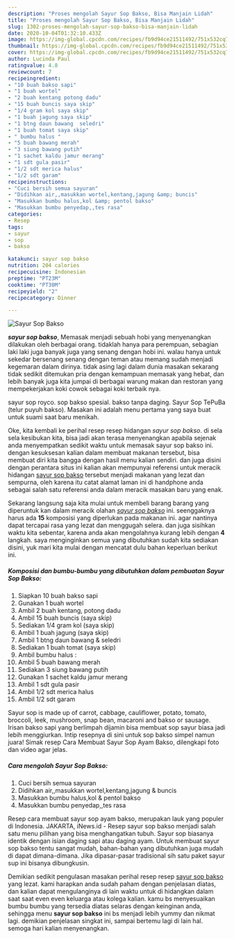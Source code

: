 ```yaml
---
description: "Proses mengolah Sayur Sop Bakso, Bisa Manjain Lidah"
title: "Proses mengolah Sayur Sop Bakso, Bisa Manjain Lidah"
slug: 1302-proses-mengolah-sayur-sop-bakso-bisa-manjain-lidah
date: 2020-10-04T01:32:10.433Z
image: https://img-global.cpcdn.com/recipes/fb9d94ce21511492/751x532cq70/sayur-sop-bakso-foto-resep-utama.jpg
thumbnail: https://img-global.cpcdn.com/recipes/fb9d94ce21511492/751x532cq70/sayur-sop-bakso-foto-resep-utama.jpg
cover: https://img-global.cpcdn.com/recipes/fb9d94ce21511492/751x532cq70/sayur-sop-bakso-foto-resep-utama.jpg
author: Lucinda Paul
ratingvalue: 4.8
reviewcount: 7
recipeingredient:
- "10 buah bakso sapi"
- "1 buah wortel"
- "2 buah kentang potong dadu"
- "15 buah buncis saya skip"
- "1/4 gram kol saya skip"
- "1 buah jagung saya skip"
- "1 btng daun bawang  seledri"
- "1 buah tomat saya skip"
- " bumbu halus "
- "5 buah bawang merah"
- "3 siung bawang putih"
- "1 sachet kaldu jamur merang"
- "1 sdt gula pasir"
- "1/2 sdt merica halus"
- "1/2 sdt garam"
recipeinstructions:
- "Cuci bersih semua sayuran"
- "Didihkan air,,masukkan wortel,kentang,jagung &amp; buncis"
- "Masukkan bumbu halus,kol &amp; pentol bakso"
- "Masukkan bumbu penyedap,,tes rasa"
categories:
- Resep
tags:
- sayur
- sop
- bakso

katakunci: sayur sop bakso 
nutrition: 204 calories
recipecuisine: Indonesian
preptime: "PT23M"
cooktime: "PT30M"
recipeyield: "2"
recipecategory: Dinner

---
```



![Sayur Sop Bakso](https://img-global.cpcdn.com/recipes/fb9d94ce21511492/751x532cq70/sayur-sop-bakso-foto-resep-utama.jpg)

<b><i>sayur sop bakso</i></b>, Memasak menjadi sebuah hobi yang menyenangkan dilakukan oleh berbagai orang. tidaklah hanya para perempuan, sebagian laki laki juga banyak juga yang senang dengan hobi ini. walau hanya untuk sekedar bersenang senang dengan teman atau memang sudah menjadi kegemaran dalam dirinya. tidak asing lagi dalam dunia masakan sekarang tidak sedikit ditemukan pria dengan kemampuan memasak yang hebat, dan lebih banyak juga kita jumpai di berbagai warung makan dan restoran yang mempekerjakan koki cowok sebagai koki terbaik nya.

sayur sop royco. sop bakso spesial. bakso tanpa daging. Sayur Sop TePuBa (telur puyuh bakso). Masakan ini adalah menu pertama yang saya buat untuk suami saat baru menikah.

Oke, kita kembali ke perihal resep resep hidangan <i>sayur sop bakso</i>. di sela sela kesibukan kita, bisa jadi akan terasa menyenangkan apabila sejenak anda menyempatkan sedikit waktu untuk memasak sayur sop bakso ini. dengan kesuksesan kalian dalam membuat makanan tersebut, bisa membuat diri kita bangga dengan hasil menu kalian sendiri. dan juga disini dengan perantara situs ini kalian akan mempunyai referensi untuk meracik hidangan <u>sayur sop bakso</u> tersebut menjadi makanan yang lezat dan sempurna, oleh karena itu catat alamat laman ini di handphone anda sebagai salah satu referensi anda dalam meracik masakan baru yang enak.


Sekarang langsung saja kita mulai untuk membeli barang barang yang diperuntuk kan dalam meracik olahan <u><i>sayur sop bakso</i></u> ini. seenggaknya harus ada <b>15</b> komposisi yang diperlukan pada makanan ini. agar nantinya dapat tercapai rasa yang lezat dan menggugah selera. dan juga sisihkan waktu kita sebentar, karena anda akan mengolahnya kurang lebih dengan <b>4</b> langkah. saya menginginkan semua yang dibutuhkan sudah kita sediakan disini, yuk mari kita mulai dengan mencatat dulu bahan keperluan berikut ini.

<!--inarticleads1-->

##### Komposisi dan bumbu-bumbu yang dibutuhkan dalam pembuatan Sayur Sop Bakso:

1. Siapkan 10 buah bakso sapi
1. Gunakan 1 buah wortel
1. Ambil 2 buah kentang, potong dadu
1. Ambil 15 buah buncis (saya skip)
1. Sediakan 1/4 gram kol (saya skip)
1. Ambil 1 buah jagung (saya skip)
1. Ambil 1 btng daun bawang &amp; seledri
1. Sediakan 1 buah tomat (saya skip)
1. Ambil  bumbu halus :
1. Ambil 5 buah bawang merah
1. Sediakan 3 siung bawang putih
1. Gunakan 1 sachet kaldu jamur merang
1. Ambil 1 sdt gula pasir
1. Ambil 1/2 sdt merica halus
1. Ambil 1/2 sdt garam


Sayur sop is made up of carrot, cabbage, cauliflower, potato, tomato, broccoli, leek, mushroom, snap bean, macaroni and bakso or sausage. Irisan bakso sapi yang berlimpah dijamin bisa membuat sop sayur biasa jadi lebih menggiurkan. Intip resepnya di sini untuk sop bakso simpel namun juara! Simak resep Cara Membuat Sayur Sop Ayam Bakso, dilengkapi foto dan video agar jelas. 

<!--inarticleads2-->

##### Cara mengolah Sayur Sop Bakso:

1. Cuci bersih semua sayuran
1. Didihkan air,,masukkan wortel,kentang,jagung &amp; buncis
1. Masukkan bumbu halus,kol &amp; pentol bakso
1. Masukkan bumbu penyedap,,tes rasa


Resep cara membuat sayur sop ayam bakso, merupakan lauk yang populer di Indonesia. JAKARTA, iNews.id - Resep sayur sop bakso menjadi salah satu menu pilihan yang bisa menghangatkan tubuh. Sayur sop biasanya identik dengan isian daging sapi atau daging ayam. Untuk membuat sayur sop bakso tentu sangat mudah, bahan-bahan yang dibutuhkan juga mudah di dapat dimana-dimana. Jika dipasar-pasar tradisional sih satu paket sayur sup ini bisanya dibungkusin. 

Demikian sedikit pengulasan masakan perihal resep resep <u>sayur sop bakso</u> yang lezat. kami harapkan anda sudah paham dengan penjelasan diatas, dan kalian dapat mengulanginya di lain waktu untuk di hidangkan dalam saat saat even even keluarga atau kolega kalian. kamu bs menyesuaikan bumbu bumbu yang tersedia diatas selaras dengan keinginan anda, sehingga menu <b>sayur sop bakso</b> ini bs menjadi lebih yummy dan nikmat lagi. demikian penjelasan singkat ini, sampai bertemu lagi di lain hal. semoga hari kalian menyenangkan.
